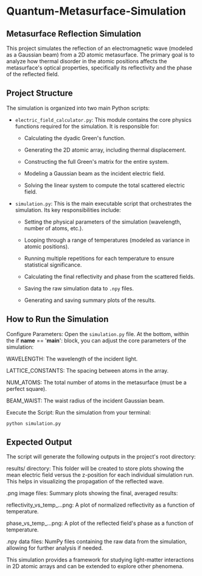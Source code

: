 # Quantum-Metasurface-Simulation
## Metasurface Reflection Simulation

This project simulates the reflection of an electromagnetic wave (modeled as a Gaussian beam) from a 2D atomic metasurface. The primary goal is to analyze how thermal disorder in the atomic positions affects the metasurface's optical properties, specifically its reflectivity and the phase of the reflected field.

## Project Structure

The simulation is organized into two main Python scripts:

* `electric_field_calculator.py`: This module contains the core physics functions required for the simulation. It is responsible for:

  * Calculating the dyadic Green's function.

  * Generating the 2D atomic array, including thermal displacement.

  * Constructing the full Green's matrix for the entire system.

  * Modeling a Gaussian beam as the incident electric field.

  * Solving the linear system to compute the total scattered electric field.

* `simulation.py`: This is the main executable script that orchestrates the simulation. Its key responsibilities include:

  * Setting the physical parameters of the simulation (wavelength, number of atoms, etc.).

  * Looping through a range of temperatures (modeled as variance in atomic positions).

  * Running multiple repetitions for each temperature to ensure statistical significance.

  * Calculating the final reflectivity and phase from the scattered fields.

  * Saving the raw simulation data to `.npy` files.

  * Generating and saving summary plots of the results.

## How to Run the Simulation

Configure Parameters: Open the `simulation.py` file. At the bottom, within the if __name__ == '__main__': block, you can adjust the core parameters of the simulation:

WAVELENGTH: The wavelength of the incident light.

LATTICE_CONSTANTS: The spacing between atoms in the array.

NUM_ATOMS: The total number of atoms in the metasurface (must be a perfect square).

BEAM_WAIST: The waist radius of the incident Gaussian beam.

Execute the Script: Run the simulation from your terminal:

```
python simulation.py
```

## Expected Output

The script will generate the following outputs in the project's root directory:

results/ directory: This folder will be created to store plots showing the mean electric field versus the z-position for each individual simulation run. This helps in visualizing the propagation of the reflected wave.

.png image files: Summary plots showing the final, averaged results:

reflectivity_vs_temp_...png: A plot of normalized reflectivity as a function of temperature.

phase_vs_temp_...png: A plot of the reflected field's phase as a function of temperature.

.npy data files: NumPy files containing the raw data from the simulation, allowing for further analysis if needed.

This simulation provides a framework for studying light-matter interactions in 2D atomic arrays and can be extended to explore other phenomena.